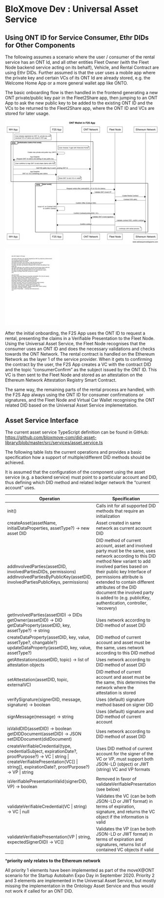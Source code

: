 # BloXmove Dev : Universal Asset Service
## Using ONT ID for Service Consumer, Ethr DIDs for Other Components
The following assumes a scenario where the user / consumer of the rental service has an ONT Id, and all other entities Fleet Owner (with the Fleet Node backend service acting on its behalf), Vehicle, and Rental Contract are using Ethr DIDs. Further assumed is that the user uses a mobile app where the private key and certain VCs of its ONT Id are already stored, e.g. the Welcome Home App or a more general wallet app like ONTO.

The basic onboarding flow is then handled in the frontend generating a new ONT private/public key pair in the Fleet2Share app, then jumping to an ONT App to ask the new public key to be added to the existing ONT ID and the VCs to be returned to the Fleet2Share app, where the ONT ID and VCs are stored for later usage.

![This is an image](https://raw.githubusercontent.com/yatin902/test/main/2234351276/4498260048.png)

![This is an image](https://raw.githubusercontent.com/yatin902/test/main/2234351276/4498227256.jpg)

After the initial onboarding, the F2S App uses the ONT ID to request a rental, presenting the claims in a Verifiable Presentation to the Fleet Node. Using the Universal Asset Service, the Fleet Node recognises that the consumer uses an ONT ID and does the necessary validations and checks towards the ONT Network. The rental contract is handled on the Ethereum Network as the layer 1 of the service provider. When it gets to confirming the contract by the user, the F2S App creates a VC with the contract DID and the topic “consumerConfirm” as the subject issued by the ONT ID. This VC is then sent to the Fleet Node and stored as an attestation on the Ethereum Network Attestation Registry Smart Contract.

The same way, the remaining parts of the rental process are handled, with the F2S App always using the ONT ID for consumer confirmations or signatures, and the Fleet Node and Virtual Car Wallet recognising the ONT related DID based on the Universal Asset Service implementation.

## Asset Service Interface
The current asset service TypeScript definition can be found in GitHub: https://github.com/bloxmove-com/did-asset-library/blob/master/src/services/asset.service.ts

The following table lists the current operations and provides a basic specification how a support of multiple/different DID methods should be achieved.

It is assumed that the configuration of the component using the asset service (e.g. a backend service) must point to a particular account and DID, thus defining which DID method and related ledger network the “current account” uses.

| Operation | Specification | Prio |
| --------- | ------------- | ---- |
| init() | Calls init for all supported DID methods that require an initialization | 1 |
| createAsset(assetName, initialDataProperties, assetType?) → new asset DID | Asset created in same network as current account DID | 2 |
| addInvolvedParties(assetDID, involvedPartiesDIDs, permissions) addInvolvedPartiesByPublicKey(assetDID, involvedPartiesPublicKeys, permissions) | DID method of current account, asset and involved party must be the same, uses network according to this DID method New variant to add involved parties based on their public key Interface of permissions attribute is extended to contain different attributes of the DID document the involved party is added to (e.g. publicKey, authentication, controller, `recovery) | 3 |
| getInvolvedParties(assetDID) → DIDs getOwner(assetDID) → DID getDataProperty(assetDID, key, assetType?) → string | Uses network according to DID method of asset DID | 3 |
| createDataProperty(assetDID, key, value, assetType?, changable?) updateDataProperty(assetDID, key, value, assetType?) | DID method of current account and asset must be the same, uses network according to this DID method | 3
 | getAttestations(assetDID, topic) → list of attestation objects | Uses network according to DID method of asset DID | 1* |
| setAttestation(assetDID, topic, externalVC) | DID method of current account and asset must be the same, this determines the network where the attestation is stored | 3 | resolveName(name) → DID setName(name, assetDID) | Uses a global name service or namespace defined and governed by the Mobility Blockchain Platform that supports arbitrary name ↔︎ DID mappings, could be even made off-chain or permissioned for data privacy reasons | 3 |
| verifySignature(signerDID, message, signature) → boolean | Uses (default) signature method based on signer DID | 1 |
| signMessage(message) → string | Uses (default) signature and DID method of current account | 1 |
| isValidDID(assetDID) → boolean <br> getDIDDocument(assetDID) → JSON <br> setDIDDocument(didDocument) | Uses network according to DID method of asset DID | 2 | 
| createVerifiableCredential(type, credentialSubject, expirationDate?, proofPurpose?) → VC \| string \| createVerifiablePresentation(VC[] \| string[], expirationDate?, proofPurpose?) → VP \| string | Uses DID method of current account for the signer of the VC or VP, must support both JSON-LD (object) or JWT (string) VC and VP formats | 1 |
| isVerifiablePresentationValid(signerDID, VP) → boolean | Removed in favor of validateVerifiablePresentation (see below) | 1 |
| validateVerifiableCredential(VC \| string) → VC \| null | Validates the VC (can be both JSON-LD or JWT format) in terms of expiration, signature, and returns the VC object if the information is valid | 1 |
| validateVerifiablePresentation(VP \| string, expectedSignerDID) → VC[] | Validates the VP (can be both JSON-LD or JWT format) in terms of expiration and signatures, returns list of contained VC objects if valid | 1 |

***priority only relates to the Ethereum network**

All priority 1 elements have been implemented as part of the moveX@ONT scenario for the Startup Autobahn Expo Day in September 2020. Priority 2 and 3 elements are implemented in the Universal Asset Service, but mostly missing the implementation in the Ontology Asset Service and thus would not work if called for an ONT DID.
